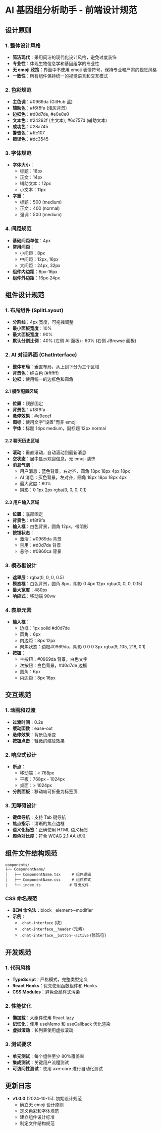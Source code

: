 # AI 基因组分析助手 - 前端设计规范

## 设计原则

### 1. 整体设计风格

- **简洁现代**：采用简洁的现代化设计风格，避免过度装饰
- **专业性**：体现生物信息学和基因组学的专业性
- **无 emoji 政策**：界面中不使用 emoji 表情符号，保持专业和严肃的视觉风格
- **一致性**：所有组件保持统一的视觉语言和交互模式

### 2. 色彩规范

- **主色调**：#0969da (GitHub 蓝)
- **辅助色**：#f6f8fa (浅灰背景)
- **边框色**：#d0d7de, #e0e0e0
- **文本色**：#24292f (主文本), #6c757d (辅助文本)
- **成功色**：#28a745
- **警告色**：#ffc107
- **错误色**：#dc3545

### 3. 字体规范

- **字体大小**：
  - 标题：18px
  - 正文：14px
  - 辅助文本：12px
  - 小文本：11px
- **字重**：
  - 标题：500 (medium)
  - 正文：400 (normal)
  - 强调：500 (medium)

### 4. 间距规范

- **基础间距单位**：4px
- **常用间距**：
  - 小间距：8px
  - 中间距：12px, 16px
  - 大间距：24px, 32px
- **组件内边距**：8px-16px
- **组件外边距**：16px-24px

## 组件设计规范

### 1. 布局组件 (SplitLayout)

- **分割线**：4px 宽度，可拖拽调整
- **最小面板宽度**：10%
- **最大面板宽度**：90%
- **默认分割比例**：40% (左侧 AI 面板) : 60% (右侧 JBrowse 面板)

### 2. AI 对话界面 (ChatInterface)

- **整体布局**：垂直布局，从上到下分为三个区域
- **背景色**：纯白色 (#ffffff)
- **边框**：使用统一的边框色和圆角

#### 2.1 模型配置区域

- **位置**：顶部固定
- **背景色**：#f8f9fa
- **悬停效果**：#e9ecef
- **图标**：使用文字"设置"而非 emoji
- **字体**：标题 14px medium，副标题 12px normal

#### 2.2 聊天历史区域

- **滚动**：垂直滚动，自动滚动到最新消息
- **空状态**：居中显示欢迎信息，无 emoji 装饰
- **消息气泡**：
  - 用户消息：蓝色背景，右对齐，圆角 18px 18px 4px 18px
  - AI 消息：灰色背景，左对齐，圆角 18px 18px 18px 4px
  - 最大宽度：80%
  - 阴影：0 1px 2px rgba(0, 0, 0, 0.1)

#### 2.3 用户输入区域

- **位置**：底部固定
- **背景色**：#f8f9fa
- **输入框**：白色背景，圆角 12px，带阴影
- **按钮状态**：
  - 激活：#0969da 背景
  - 禁用：#d0d7de 背景
  - 悬停：#0860ca 背景

### 3. 模态框设计

- **遮罩层**：rgba(0, 0, 0, 0.5)
- **模态框**：白色背景，圆角 8px，阴影 0 4px 12px rgba(0, 0, 0, 0.15)
- **最大宽度**：480px
- **响应式**：移动端 90vw

### 4. 表单元素

- **输入框**：
  - 边框：1px solid #d0d7de
  - 圆角：6px
  - 内边距：8px 12px
  - 聚焦状态：边框#0969da，阴影 0 0 0 3px rgba(9, 105, 218, 0.1)
- **按钮**：
  - 主按钮：#0969da 背景，白色文字
  - 次按钮：白色背景，#d0d7de 边框
  - 圆角：6px
  - 内边距：8px 16px

## 交互规范

### 1. 动画和过渡

- **过渡时间**：0.2s
- **缓动函数**：ease-out
- **悬停效果**：背景色渐变
- **按钮点击**：轻微的缩放效果

### 2. 响应式设计

- **断点**：
  - 移动端：< 768px
  - 平板：768px - 1024px
  - 桌面：> 1024px
- **分割面板**：移动端可折叠为标签页

### 3. 无障碍设计

- **键盘导航**：支持 Tab 键导航
- **焦点指示**：清晰的焦点边框
- **语义化标签**：正确使用 HTML 语义标签
- **颜色对比度**：符合 WCAG 2.1 AA 标准

## 组件文件结构规范

```
components/
├── ComponentName/
│   ├── ComponentName.tsx     # 组件逻辑
│   ├── ComponentName.css     # 组件样式
│   └── index.ts             # 导出文件
```

### CSS 命名规范

- **BEM 命名法**：block\_\_element--modifier
- **示例**：
  - `.chat-interface` (块)
  - `.chat-interface__header` (元素)
  - `.chat-interface__button--active` (修饰符)

## 开发规范

### 1. 代码风格

- **TypeScript**：严格模式，完整类型定义
- **React Hooks**：优先使用函数组件和 Hooks
- **CSS Modules**：避免全局样式污染

### 2. 性能优化

- **懒加载**：大组件使用 React.lazy
- **记忆化**：使用 useMemo 和 useCallback 优化渲染
- **虚拟滚动**：长列表使用虚拟滚动

### 3. 测试要求

- **单元测试**：每个组件至少 80%覆盖率
- **集成测试**：关键用户流程测试
- **可访问性测试**：使用 axe-core 进行自动化测试

## 更新日志

- **v1.0.0** (2024-10-15): 初始设计规范
  - 确立无 emoji 设计原则
  - 定义色彩和字体规范
  - 建立组件设计标准
  - 制定文件结构规范
